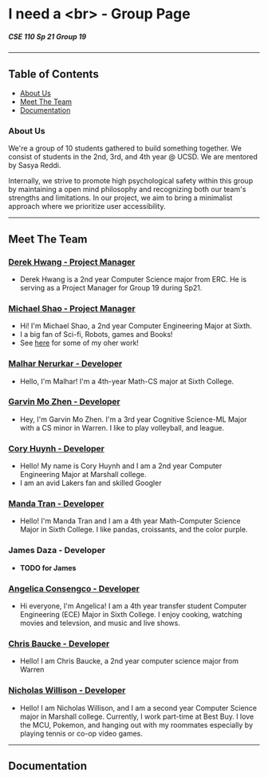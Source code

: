 # I need a \<br> - Group Page
##### CSE 110 Sp 21 Group 19

***
## Table of Contents
- [About Us](#about-us)
- [Meet The Team](#meet-the-team)
- [Documentation](#documentation)

### About Us
We're a group of 10 students gathered to build something together. We consist of students in the 2nd, 3rd, and 4th year @ UCSD. We are mentored by Sasya Reddi.

Internally, we strive to promote high psychological safety within this group by maintaining a open mind philosophy and recognizing both our team's strengths and limitations. 
In our project, we aim to bring a minimalist approach where we prioritize user accessibility.

<!--- Include Branding (Mascot/colors/etc.) when that's finalized --->

---

## Meet The Team
### [Derek Hwang - Project Manager](https://github.com/derek-hwang27)
- Derek Hwang is a 2nd year Computer Science major from ERC. He is serving as a Project Manager for Group 19 during Sp21.
<!--- May add more as more things come to mind--->

### [Michael Shao - Project Manager](https://github.com/michl1001)
- Hi! I'm Michael Shao, a 2nd year Computer Engineering Major at Sixth. 
- I a big fan of Sci-fi, Robots, games and Books!
- See [here](https://github.com/michl1001) for some of my oher work!

### [Malhar Nerurkar - Developer](https://github.com/malhar715)
- Hello, I'm Malhar! I'm a 4th-year Math-CS major at Sixth College.

### [Garvin Mo Zhen - Developer](https://github.com/garvingit/)
- Hey, I'm Garvin Mo Zhen. I'm a 3rd year Cognitive Science-ML Major with a CS minor in Warren. I like to play volleyball, and league.
  
### [Cory Huynh - Developer](https://github.com/coryhuynh)
- Hello! My name is Cory Huynh and I am a 2nd year Computer Engineering Major at Marshall college. 
- I am an avid Lakers fan and skilled Googler
  
### [Manda Tran - Developer](https://github.com/mandatran)
- Hello! I'm Manda Tran and I am a 4th year Math-Computer Science Major in Sixth College. I like pandas, croissants, and the color purple.
  
### James Daza - Developer
- **TODO for James**
  
### [Angelica Consengco - Developer](https://github.com/expjel)
- Hi everyone, I'm Angelica! I am a 4th year transfer student Computer Engineering (ECE) Major in Sixth College. I enjoy cooking, watching movies and televsion, and music and live shows.
  
### [Chris Baucke - Developer](https://github.com/cbaucke)
- Hello! I am Chris Baucke, a 2nd year computer science major from Warren
  
### [Nicholas Willison - Developer](https://github.com/nwilliso)
- Hello! I am Nicholas Willison, and I am a second year Computer Science major in Marshall college. Currently, I work part-time at Best Buy. I love the MCU, Pokemon, and hanging out with my roommates especially by playing tennis or co-op video games.

---

## Documentation
<!--- Will include navigation when documentation is written (might be in another directory...--->
